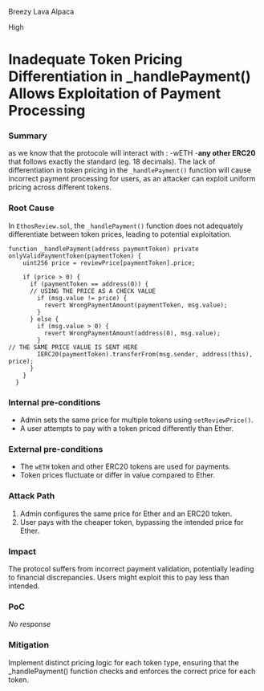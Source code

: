 Breezy Lava Alpaca

High

# Inadequate Token Pricing Differentiation in _handlePayment() Allows Exploitation of Payment Processing

### Summary

as we know that the protocole will interact with :
-wETH 
-**any other ERC20** that follows exactly the standard (eg. 18 decimals).
The lack of differentiation in token pricing in the `_handlePayment()` function will cause incorrect payment processing for users, as an attacker can exploit uniform pricing across different tokens.

### Root Cause

In `EthosReview.sol`, the `_handlePayment()` function does not adequately differentiate between token prices, leading to potential exploitation.
```solidity
function _handlePayment(address paymentToken) private onlyValidPaymentToken(paymentToken) {
    uint256 price = reviewPrice[paymentToken].price;

    if (price > 0) {
      if (paymentToken == address(0)) {
      // USING THE PRICE AS A CHECK VALUE
        if (msg.value != price) {
          revert WrongPaymentAmount(paymentToken, msg.value);
        }
      } else {
        if (msg.value > 0) {
          revert WrongPaymentAmount(address(0), msg.value);
        }
// THE SAME PRICE VALUE IS SENT HERE 
        IERC20(paymentToken).transferFrom(msg.sender, address(this), price);
      }
    }
  }
```

### Internal pre-conditions

- Admin sets the same price for multiple tokens using `setReviewPrice()`.
- A user attempts to pay with a token priced differently than Ether.


### External pre-conditions

- The `wETH` token and other ERC20 tokens are used for payments.
- Token prices fluctuate or differ in value compared to Ether.


### Attack Path

1. Admin configures the same price for Ether and an ERC20 token.
2. User pays with the cheaper token, bypassing the intended price for Ether.

### Impact

The protocol suffers from incorrect payment validation, potentially leading to financial discrepancies. Users might exploit this to pay less than intended.

### PoC

_No response_

### Mitigation

Implement distinct pricing logic for each token type, ensuring that the _handlePayment() function checks and enforces the correct price for each token.